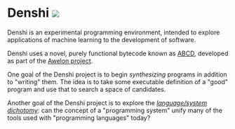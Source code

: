 # Denshi <img src="http://img.shields.io/liberapay/patrons/xkapastel.svg?logo=liberapay">

Denshi is an experimental programming environment, intended to explore
applications of machine learning to the development of software.

Denshi uses a novel, purely functional bytecode known as
[ABCD](./doc/ABCD.md), developed as part of the [Awelon
project](https://github.com/dmbarbour/wikilon/blob/master/docs/AwelonLang.md).

One goal of the Denshi project is to begin *synthesizing* programs in
addition to "writing" them. The idea is to take some executable
definition of a "good" program and use that to search a space of
candidates.

Another goal of the Denshi project is to explore the [*language/system
dichotomy*](./src/doc/systems-and-languages.md): can the concept of a
"programming system" unify many of the tools used with "programming
languages" today?
